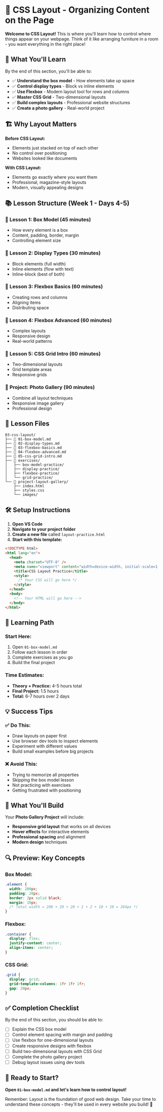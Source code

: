 # 📐 CSS Layout - Organizing Content on the Page

**Welcome to CSS Layout!** This is where you'll learn how to control where things appear on your webpage. Think of it like arranging furniture in a room - you want everything in the right place!

## 🎯 What You'll Learn

By the end of this section, you'll be able to:

- ✅ **Understand the box model** - How elements take up space
- ✅ **Control display types** - Block vs inline elements
- ✅ **Use Flexbox** - Modern layout tool for rows and columns
- ✅ **Master CSS Grid** - Two-dimensional layouts
- ✅ **Build complex layouts** - Professional website structures
- ✅ **Create a photo gallery** - Real-world project

## 🏗️ Why Layout Matters

**Before CSS Layout:**

- Elements just stacked on top of each other
- No control over positioning
- Websites looked like documents

**With CSS Layout:**

- Elements go exactly where you want them
- Professional, magazine-style layouts
- Modern, visually appealing designs

## 📚 Lesson Structure (Week 1 - Days 4-5)

### 📖 **Lesson 1: Box Model** (45 minutes)

- How every element is a box
- Content, padding, border, margin
- Controlling element size

### 📖 **Lesson 2: Display Types** (30 minutes)

- Block elements (full width)
- Inline elements (flow with text)
- Inline-block (best of both)

### 📖 **Lesson 3: Flexbox Basics** (60 minutes)

- Creating rows and columns
- Aligning items
- Distributing space

### 📖 **Lesson 4: Flexbox Advanced** (60 minutes)

- Complex layouts
- Responsive design
- Real-world patterns

### 📖 **Lesson 5: CSS Grid Intro** (60 minutes)

- Two-dimensional layouts
- Grid template areas
- Responsive grids

### 🚀 **Project: Photo Gallery** (90 minutes)

- Combine all layout techniques
- Responsive image gallery
- Professional design

## 📁 Lesson Files

```
03-css-layout/
├── 📄 01-box-model.md
├── 📄 02-display-types.md
├── 📄 03-flexbox-basics.md
├── 📄 04-flexbox-advanced.md
├── 📄 05-css-grid-intro.md
├── 📁 exercises/
│   ├── box-model-practice/
│   ├── display-practice/
│   ├── flexbox-practice/
│   └── grid-practice/
└── 📁 project-layout-gallery/
    ├── index.html
    ├── styles.css
    └── images/
```

## 🛠️ Setup Instructions

1. **Open VS Code**
2. **Navigate to your project folder**
3. **Create a new file** called `layout-practice.html`
4. **Start with this template:**

```html
<!DOCTYPE html>
<html lang="en">
  <head>
    <meta charset="UTF-8" />
    <meta name="viewport" content="width=device-width, initial-scale=1.0" />
    <title>CSS Layout Practice</title>
    <style>
      /* Your CSS will go here */
    </style>
  </head>
  <body>
    <!-- Your HTML will go here -->
  </body>
</html>
```

## 🎯 Learning Path

### **Start Here:**

1. Open `01-box-model.md`
2. Follow each lesson in order
3. Complete exercises as you go
4. Build the final project

### **Time Estimates:**

- **Theory + Practice:** 4-5 hours total
- **Final Project:** 1.5 hours
- **Total:** 6-7 hours over 2 days

## 💡 Success Tips

### ✅ **Do This:**

- Draw layouts on paper first
- Use browser dev tools to inspect elements
- Experiment with different values
- Build small examples before big projects

### ❌ **Avoid This:**

- Trying to memorize all properties
- Skipping the box model lesson
- Not practicing with exercises
- Getting frustrated with positioning

## 🎨 What You'll Build

Your **Photo Gallery Project** will include:

- **Responsive grid layout** that works on all devices
- **Hover effects** for interactive elements
- **Professional spacing** and alignment
- **Modern design** techniques

## 🔍 Preview: Key Concepts

### **Box Model:**

```css
.element {
  width: 200px;
  padding: 20px;
  border: 2px solid black;
  margin: 10px;
  /* Total width = 200 + 20 + 20 + 2 + 2 + 10 + 10 = 264px */
}
```

### **Flexbox:**

```css
.container {
  display: flex;
  justify-content: center;
  align-items: center;
}
```

### **CSS Grid:**

```css
.grid {
  display: grid;
  grid-template-columns: 1fr 1fr 1fr;
  gap: 20px;
}
```

## ✅ Completion Checklist

By the end of this section, you should be able to:

- [ ] Explain the CSS box model
- [ ] Control element spacing with margin and padding
- [ ] Use flexbox for one-dimensional layouts
- [ ] Create responsive designs with flexbox
- [ ] Build two-dimensional layouts with CSS Grid
- [ ] Complete the photo gallery project
- [ ] Debug layout issues using dev tools

## 🚀 Ready to Start?

**Open `01-box-model.md` and let's learn how to control layout!**

Remember: Layout is the foundation of good web design. Take your time to understand these concepts - they'll be used in every website you build! 💪
